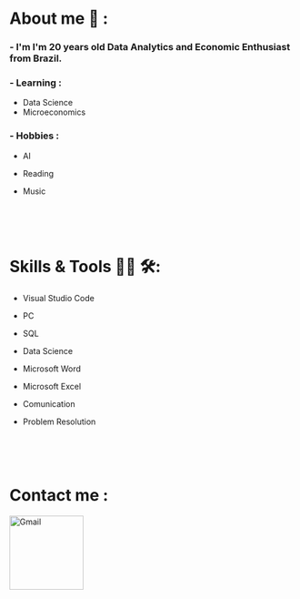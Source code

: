 # About me 💬 :
### - I'm I'm 20 years old Data Analytics and Economic Enthusiast from Brazil.

### - Learning :
- Data Science 
- Microeconomics

### - Hobbies :
- AI
- Reading
- Music 

  </br>
  </br>
  </br>

# Skills & Tools 👨‍💻 🛠:
- Visual Studio Code 
- PC
- SQL
- Data Science
- Microsoft Word
- Microsoft Excel
- Comunication
- Problem Resolution

  </br>
  </br>
  </br>


# Contact me :

<a href="mailto:vitorlopesdossantos929@gmail.com">
<img align="left" alt="Gmail" width="130" hight="100" src= "https://vitorlopesdossantos929-eng/V-tor-Lopes/blob/main/gmail.png" />
</a>

